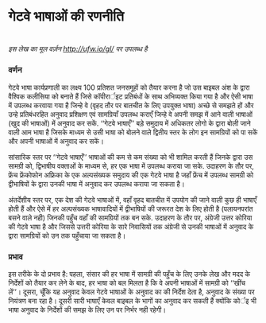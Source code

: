 # गेटवे भाषाओं की रणनीति

 #

*इस लेख का मूल वर्ज़न http://ufw.io/gl/ पर उपलब्ध है*

### वर्णन

गेटवे भाषा कार्यप्रणाली का लक्ष्य 100 प्रतिशत जनसमूहों को तैयार करना है जो उस बाइबल अंश के द्वारा वैश्विक कलीसिया को बनाते हैं जिसे कॉपीरार्इट प्रतिबंधों के साथ अभिव्यक्त किया गया है और ऐसी भाषा में उपलब्ध करवाया गया है जिन्हे वे (वृहद तौर पर बातचीत के लिए उपयुक्त भाषा) अच्छे से समझते हों और उन्हे प्रतिबंधरहित अनुवाद प्रशिक्षण एवं सामग्रियाँ उपलब्ध कराएँ जिन्हे वे अपनी समझ में आने वाली भाषाओं (खुद की भाषाओं) में अनुवाद कर सकें. ‘‘गेटवे भाषाएँ’’ बड़े समुदाय में अधिकतर लोगो के द्वारा बोली जाने वाली आम भाषा है जिसके माध्यम से उसी भाषा को बोलने वाले द्वितीय स्तर के लोग इन सामग्रियों को पा सकें और अपनी भाषाओं में अनुवाद कर सकें।

सांसारिक स्तर पर ‘‘गेटवे भाषाएँ’’ भाषाओं की कम से कम संख्या को भी शामिल करती हैं जिनके द्वारा उस सामग्री को, द्विभाषीय वक्ताओं के माध्यम से, हर एक भाषा में उपलब्ध कराया जा सके. उदाहरण के तौर पर, फ्रेंच फ्रेंकोफोन अफ्रिका के एक अल्पसंख्यक समुदाय की एक गेटवे भाषा है जहाँ फ्रेंच में उपलब्ध सामग्री को द्वीभाषियों के द्वारा उनकी भाषा में अनुवाद कर उपलब्ध कराया जा सकता है।

अंतर्देशीय स्तर पर, एक देश की गेटवे भाषाओं में, वहाँ वृहद बातचीत में उपयोग की जाने वाली कुछ ही भाषाएँ होती हैं और ऐसे में हर अल्पसंख्यक भाषावादियों में द्वीभाषियों की जरूरत देश के लिए होती है (पलायनपरांत बसने वाले नही) जिनकी पहुँच वहाँ की सामग्रियों तक बन सके. उदाहरण के तौर पर, अंग्रेजी उत्तर कोरिया की गेटवे भाषा है और जिससे उत्तरी कोरिया के सारे निवासियों तक अंग्रेजी से उनकी भाषाओं में अनुवाद के द्वारा सामग्रियों को उन तक पहुँचाया जा सकता है।

### प्रभाव

इस तरीके के दो प्रभाव है: पहला, संसार की हर भाषा में सामग्री की पहुँच के लिए उनके लेख और मदद के निर्देशों को तैयार कर लेने के बाद, हर भाषा को बल मिलता है कि वे अपनी भाषाओं में सामग्री को ‘‘खींच लें’’। दूसरा, चूँकि यह अनुवाद केवल गेटवे भाषाओं के अनुवाद का की निर्देश देता है, अनुवाद के संख्या पर नियंत्रण बना रहा है। दूसरी सारी भाषाएँ केवल बाइबल के भागों का अनुवाद कर सकती हैं क्योंकि कोर्इ भी भाषा अनुवाद के निर्देशों की समझ के लिए उन पर निर्भर नही रहेगी।
